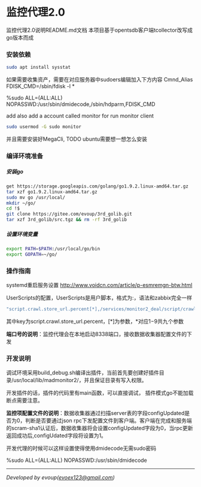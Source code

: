 监控代理2.0
=======

监控代理2.0说明README.md文档
本项目基于opentsdb客户端tcollector改写成go版本而成

### 安装依赖
```bash
sudo apt install sysstat
```

如果需要收集资产，需要在对应服务器中sudoers编辑加入下方内容
Cmnd_Alias FDISK_CMD=/sbin/fdisk -l *

%sudo   ALL=(ALL:ALL) NOPASSWD:/usr/sbin/dmidecode,/sbin/hdparm,FDISK_CMD

add also add a account called monitor for run monitor client

```bash
sudo usermod -G sudo monitor
```

并且需要安装好MegaCli, TODO ubuntu需要想一想怎么安装

### 编译环境准备

##### 安装go
```bash
get https://storage.googleapis.com/golang/go1.9.2.linux-amd64.tar.gz
tar xzf go1.9.2.linux-amd64.tar.gz
sudo mv go /usr/local/
mkdir ~/go/
cd !$
git clone https://gitee.com/evoup/3rd_golib.git
tar xzf 3rd_golib/src.tgz && rm -rf 3rd_golib
```

##### 设置环境变量
```bash
export PATH=$PATH:/usr/local/go/bin
export GOPATH=~/go/
```



### 操作指南

systemd重启服务设置
http://www.voidcn.com/article/p-esmremgn-btw.html

UserScripts的配置，UserScripts是用户脚本，格式为<key>:<command>，语法和zabbix完全一样
```bash
"script.crawl.store_url.percent[*],/services/monitor2_deal/script/crawl_store_url_percent.sh $1"
```
其中key为script.crawl.store_url.percent，[*]为参数，*对应$1-$9共九个参数

**端口号的说明**：监控代理会在本地启动8338端口，接收数据收集器配置文件的下发

### 开发说明

调试环境采用build_debug.sh编译出插件，当前首先要创建好插件目录/usr/local/lib/madmonitor2/，并且保证目录有写入权限。

开发插件的话，插件的代码里有main函数，可以直接调试， 插件模式go不能加载断点需要注意。

**监控项配置文件的说明**：数据收集器通过扫描server表的字段configUpdated是否为0，判断是否要通过json rpc下发配置文件到客户端。客户端在完成和服务端的scram-sha1认证后，数据收集器将会设置configUpdated字段为0，当rpc更新返回成功后,configUdated字段将设置为1。

开发代理的时候可以这样设置使得使用dmidecode无需sudo密码

%sudo   ALL=(ALL:ALL) NOPASSWD:/usr/sbin/dmidecode

* * *
*Developed by evoup(evoex123@gmail.com)*

